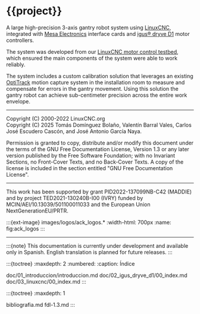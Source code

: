 # {{project}}

A large high-precision 3-axis gantry robot system using [LinuxCNC](https://www.linuxcnc.org), integrated with [Mesa Electronics](https://store.mesanet.com/) interface cards and [igus® dryve D1](https://www.igus.eu/product/D1) motor controllers.

The system was developed from our [LinuxCNC motor control testbed](https://github.com/your-org/linuxcnc-testbed), which ensured the main components of the system were able to work reliably.

The system includes a custom calibration solution that leverages an existing [OptiTrack](https://optitrack.com/) motion capture system in the installation room to measure and compensate for errors in the gantry movement. Using this solution the gantry robot can achieve sub-centimeter precision across the entire work envelope.

---

Copyright (C) 2000-2022 LinuxCNC.org\
Copyright (C) 2025 Tomás Domínguez Bolaño, Valentín Barral Vales, Carlos José Escudero Cascón, and José Antonio García Naya.

Permission is granted to copy, distribute and/or modify this document
under the terms of the GNU Free Documentation License, Version 1.3
or any later version published by the Free Software Foundation;
with no Invariant Sections, no Front-Cover Texts, and no Back-Cover Texts.
A copy of the license is included in the section entitled "GNU Free Documentation License".

---

This work has been supported by grant PID2022-137099NB-C42 (MADDIE) and by project TED2021-130240B-I00 (IVRY) funded by MCIN/AEI/10.13039/501100011033 and the European Union NextGenerationEU/PRTR.

:::{ext-image} images/logos/ack_logos.*
:width-html: 700px
:name: fig:ack_logos
:::

---

:::{note}
This documentation is currently under development and available only in Spanish. English translation is planned for future releases.
:::

:::{toctree}
:maxdepth: 2
:numbered:
:caption: Índice

doc/01_introduccion/introduccion.md
doc/02_igus_dryve_d1/00_index.md
doc/03_linuxcnc/00_index.md
:::

:::{toctree}
:maxdepth: 1

bibliografia.md
fdl-1.3.md
:::
